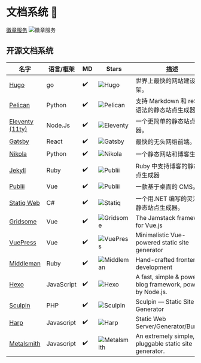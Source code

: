 # 文档系统 👋

[徽章服务](https://github.com/badges/shields) ![徽章服务](https://img.shields.io/github/stars/badges/shields?style=social)

## 开源文档系统

| 名字                     | 语言/框架  | MD                 | Stars                           | 描述                                                          |
| ------------------------ | ---------- | ------------------ | ------------------------------- | ------------------------------------------------------------- |
| [Hugo][hugo]             | go         | :heavy_check_mark: | ![Hugo][hugo-stars]             | 世界上最快的网站建设框架。                                    |
| [Pelican][pelican]       | Python     | :heavy_check_mark: | ![Pelican][pelican-stars]       | 支持 Markdown 和 reST 语法的静态站点生成器。                  |
| [Eleventy (11ty)][11ty]  | Node.Js    | :heavy_check_mark: | ![Eleventy][11ty-stars]         | 一个更简单的静态站点生成器。                                  |
| [Gatsby][gatsby]         | React      | :heavy_check_mark: | ![Gatsby][gatsby-stars]         | 最快的无头网络前端。                                          |
| [Nikola][nikola]         | Python     | :heavy_check_mark: | ![Nikola][nikola-stars]         | 一个静态网站和博客生成器                                      |
| [Jekyll][jekyll]         | Ruby       | :heavy_check_mark: | ![Publii][jekyll-stars]         | Ruby 中支持博客的静态站点生成器                               |
| [Publii][publii]         | Vue        | :heavy_check_mark: | ![Publii][publii-stars]         | 一款基于桌面的 CMS。                                          |
| [Statiq Web][statiq]     | C#         | :heavy_check_mark: | ![Statiq][statiq-stars]         | 一个用.NET 编写的灵活的静态站点生成器。                       |
| [Gridsome][gridsome]     | Vue        | :heavy_check_mark: | ![Gridsome][gridsome-stars]     | The Jamstack framework for Vue.js                             |
| [VuePress][vuepress]     | Vue        | :heavy_check_mark: | ![VuePress][vuepress-stars]     | Minimalistic Vue-powered static site generator                |
| [Middleman][middleman]   | Ruby       | :heavy_check_mark: | ![Middleman][middleman-stars]   | Hand-crafted frontend development                             |
| [Hexo][hexo]             | JavaScript | :heavy_check_mark: | ![Hexo][hexo-stars]             | A fast, simple & powerful blog framework, powered by Node.js. |
| [Sculpin][sculpin]       | PHP        | :heavy_check_mark: | ![Sculpin][sculpin-stars]       | Sculpin — Static Site Generator                               |
| [Harp][harp]             | Javascript | :heavy_check_mark: | ![Harp][harp-stars]             | Static Web Server/Generator/Bundler                           |
| [Metalsmith][metalsmith] | Javascript | :heavy_check_mark: | ![Metalsmith][metalsmith-stars] | An extremely simple, pluggable static site generator.         |

[hugo]: https://gohugo.io/
[hugo-stars]: https://img.shields.io/github/stars/gohugoio/hugo?style=social
[pelican]: https://getpelican.com/
[pelican-stars]: https://img.shields.io/github/stars/getpelican/pelican?style=social
[11ty]: https://www.11ty.dev/
[11ty-stars]: https://img.shields.io/github/stars/11ty/eleventy?style=social
[gatsby]: https://www.gatsbyjs.com/
[gatsby-stars]: https://img.shields.io/github/stars/gatsbyjs/gatsby?style=social
[nikola]: https://getnikola.com/
[nikola-stars]: https://img.shields.io/github/stars/getnikola/nikola?style=social
[jekyll]: https://jekyllrb.com/
[jekyll-stars]: https://img.shields.io/github/stars/jekyll/jekyll?style=social
[publii]: https://getpublii.com/
[publii-stars]: https://img.shields.io/github/stars/GetPublii/Publii?style=social
[statiq]: https://statiq.dev/web
[statiq-stars]: https://img.shields.io/github/stars/statiqdev/Statiq.Web?style=social
[gridsome]: https://gridsome.org
[gridsome-stars]: https://img.shields.io/github/stars/gridsome/gridsome?style=social
[vuepress]: https://vuepress.vuejs.org/
[vuepress-stars]: https://img.shields.io/github/stars/vuejs/vuepress?style=social
[middleman]: https://middlemanapp.com/
[middleman-stars]: https://img.shields.io/github/stars/middleman/middleman?style=social
[hexo]: https://hexo.io/
[hexo-stars]: https://img.shields.io/github/stars/hexojs/hexo?style=social
[sculpin]: https://sculpin.io/
[sculpin-stars]: https://img.shields.io/github/stars/sculpin/sculpin?style=social
[harp]: http://harpjs.com/
[harp-stars]: https://img.shields.io/github/stars/sintaxi/harp?style=social
[metalsmith]: https://metalsmith.io/
[metalsmith-stars]: https://img.shields.io/github/stars/metalsmith/metalsmith?style=social

